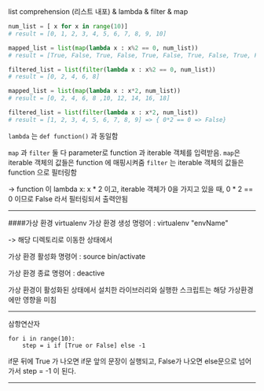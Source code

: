 list comprehension (리스트 내포) & lambda & filter & map
```python
num_list = [ x for x in range(10)] 
# result = [0, 1, 2, 3, 4, 5, 6, 7, 8, 9, 10]

mapped_list = list(map(lambda x : x%2 == 0, num_list)) 
# result = [True, False, True, False, True, False, True, False, True, False]

filtered_list = list(filter(lambda x : x%2 == 0, num_list)) 
# result = [0, 2, 4, 6, 8]

mapped_list = list(map(lambda x : x*2, num_list))
# result = [0, 2, 4, 6, 8 ,10, 12, 14, 16, 18]

filtered_list = list(filter(lambda x : x*2, num_list))
# result = [1, 2, 3, 4, 5, 6, 7, 8, 9] => { 0*2 == 0 => False}

```

`lambda` 는 `def function()` 과 동일함

`map` 과 `filter` 둘 다 parameter로 function 과 iterable 객체를 입력받음.
`map`은 iterable 객체의 값들은 function 에 매핑시켜줌
`filter` 는 iterable 객체의 값들은 function 으로 필터링함 

-> function 이 lambda x: x * 2 이고, iterable 객체가 0을 가지고 있을 때,
 0 * 2 == 0 이므로 False 라서 필터링되서 출력안됨 

---
####가상 환경 virtualenv
가상 환경 생성 명령어 : virtualenv "envName"

-> 해당 디렉토리로 이동한 상태에서

가상 환경 활성화 명령어 : source bin/activate

가상 환경 종료 명령어 : deactive

가상 환경이 활성화된 상태에서 설치한 라이브러리와 실행한 스크립트는 해당 가상환경에만 영향을 미침

---
삼항연산자

```
for i in range(10):
    step = i if [True or False] else -1
```
if문 뒤에 True 가 나오면
if문 앞의 문장이 실행되고,
False가 나오면 else문으로 넘어가서
step = -1 이 된다.

---

